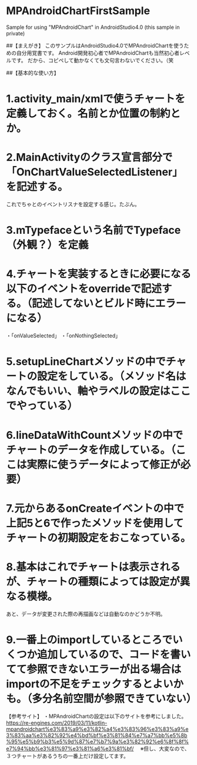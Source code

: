 # MPAndroidChartFirstSample
Sample for using "MPAndroidChart" in AndroidStudio4.0 (this sample in private)

##【まえがき】
 このサンプルはAndroidStudio4.0でMPAndroidChartを使うための自分用覚書です。
 Android開発初心者でMPAndroidChartも当然初心者レベルです。
 だから、コピペして動かなくても文句言わないでください。（笑

##【基本的な使い方】
# 1.activity_main/xmlで使うチャートを定義しておく。名前とか位置の制約とか。
# 2.MainActivityのクラス宣言部分で「OnChartValueSelectedListener」を記述する。
   これでちゃとのイベントリスナを設定する感じ。たぶん。
# 3.mTypefaceという名前でTypeface（外観？）を定義
# 4.チャートを実装するときに必要になる以下のイベントをoverrideで記述する。（記述してないとビルド時にエラーになる）
   ・「onValueSelected」
   ・「onNothingSelected」
# 5.setupLineChartメソッドの中でチャートの設定をしている。（メソッド名はなんでもいい、軸やラベルの設定はここでやっている）
# 6.lineDataWithCountメソッドの中でチャートのデータを作成している。（ここは実際に使うデータによって修正が必要）
# 7.元からあるonCreateイベントの中で上記5と6で作ったメソッドを使用してチャートの初期設定をおこなっている。
# 8.基本はこれでチャートは表示されるが、チャートの種類によっては設定が異なる模様。
   あと、データが変更された際の再描画などは自動なのかどうか不明。
# 9.一番上のimportしているところでいくつか追加しているので、コードを書いてて参照できないエラーが出る場合はimportの不足をチェックするとよいかも。（多分名前空間が参照できていない）


【参考サイト】
 ・MPAndroidChartの設定は以下のサイトを参考にしました。
  https://re-engines.com/2019/03/11/kotlin-mpandroidchart%e3%83%a9%e3%82%a4%e3%83%96%e3%83%a9%e3%83%aa%e3%82%92%e4%bd%bf%e3%81%84%e7%a7%bb%e5%8b%95%e5%b9%b3%e5%9d%87%e7%b7%9a%e3%82%92%e6%8f%8f%e7%94%bb%e3%81%97%e3%81%a6%e3%81%bf/
 　※但し、大変なので、３つチャートがあるうちの一番上だけ設定してます。

